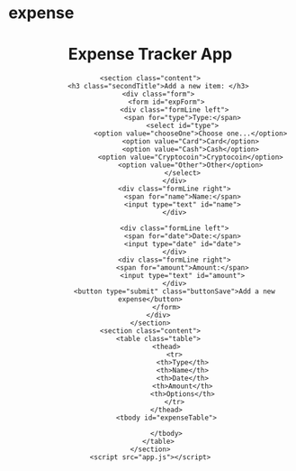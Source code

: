 # expense
<!DOCTYPE html>
<html lang="en">
<head>
    <meta charset="UTF-8">
    <meta name="viewport" content="width=device-width, initial-scale=1.0">
    <meta http-equiv="X-UA-Compatible" content="ie=edge">
    <title>Expense Tracker App</title>
    <link href="https://fonts.googleapis.com/css?family=Titillium+Web&display=swap" 
        rel="stylesheet">
    <link rel="stylesheet" href="style.css">
</head>
<body>
    <header>
        <h1 class="title">Expense Tracker App</h1>
    <header>

    <section class="content">
        <h3 class="secondTitle">Add a new item: </h3>
        <div class="form">
            <form id="expForm">
                <div class="formLine left">
                    <span for="type">Type:</span>
                    <select id="type">
                        <option value="chooseOne">Choose one...</option>
                        <option value="Card">Card</option>
                        <option value="Cash">Cash</option>
                        <option value="Cryptocoin">Cryptocoin</option>
                        <option value="Other">Other</option>
                    </select>
                </div>
                <div class="formLine right">
                    <span for="name">Name:</span>
                    <input type="text" id="name">
                </div>

                <div class="formLine left">
                    <span for="date">Date:</span>
                    <input type="date" id="date">
                </div>
                <div class="formLine right">
                    <span for="amount">Amount:</span>
                    <input type="text" id="amount">
                </div>
                <button type="submit" class="buttonSave">Add a new expense</button>
            </form>
        </div>
    </section>
    <section class="content">
        <table class="table">
            <thead>
                <tr>
                    <th>Type</th>
                    <th>Name</th>
                    <th>Date</th>
                    <th>Amount</th>
                    <th>Options</th>
                </tr>
            </thead>
            <tbody id="expenseTable">

            </tbody>
        </table>
    </section>
    <script src="app.js"></script>
</body>
</html>
